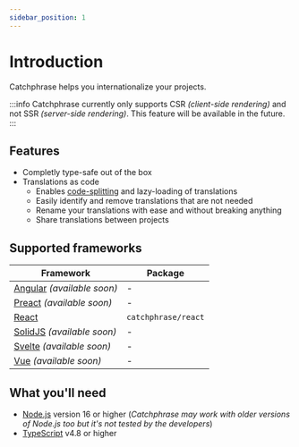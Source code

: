 ```yaml
---
sidebar_position: 1
---
```


# Introduction

Catchphrase helps you internationalize your projects.

:::info
Catchphrase currently only supports CSR _(client-side rendering)_ and not SSR _(server-side rendering)_. This feature will be available in the future.
:::

## Features

- Completly type-safe out of the box
- Translations as code
  - Enables [code-splitting](https://legacy.reactjs.org/docs/code-splitting.html) and lazy-loading of translations
  - Easily identify and remove translations that are not needed
  - Rename your translations with ease and without breaking anything
  - Share translations between projects

## Supported frameworks

| Framework                                              | Package             |
| ------------------------------------------------------ | ------------------- |
| [Angular](https://angular.io/) _(available soon)_      | -                   |
| [Preact](https://preactjs.com/) _(available soon)_     | -                   |
| [React](https://reactjs.org/)                          | `catchphrase/react` |
| [SolidJS](https://www.solidjs.com/) _(available soon)_ | -                   |
| [Svelte](https://svelte.dev/) _(available soon)_       | -                   |
| [Vue](https://vuejs.org/) _(available soon)_           | -                   |

## What you'll need

- [Node.js](https://nodejs.org/) version 16 or higher (_Catchphrase may work with older versions of Node.js too but it's not tested by the developers_)
- [TypeScript](https://www.typescriptlang.org/) v4.8 or higher
